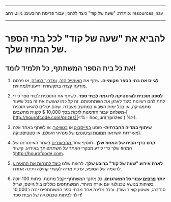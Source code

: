 * * *

כותרת: "שעה של קוד" כיצד ללהכין עבור פריסת הרובעים: ניווט רחב: resources_nav

* * *

# להביא את "שעה של קוד" לכל בתי הספר של המחוז שלך.

## את כל בית הספר המשתתף, כל תלמיד לומד!

  1. **לגייס את בתי הספר מקומיים.** שתף את [ האימייל הזה](<%= hoc_uri('/resources#sample-emails') %>), [ ומדריך למורה](<%= hoc_uri('/resources/how-to') %>), או פרסם[ מודעה קצרה](<%= hoc_uri('/resources/stats') %>) בתקשורת ידיעונית/מחוזית.

  2. **לספק תוכנית לוגיסטיקה לדוגמה לבתי ספר.** לשתף את התוכנית לבתי ספר כידי לתת להם רעיונות כיצד לארגן את השתתפותם. זה קל כמו שעושה את זה בכל שיעור מתמטיקה, או בכל ימות השבוע במחשב מעבדה. שהם יכולים להגיש תוכנית משלהם עבור הזדמנות לזכות בסך 10,000 $ לקנית מחשבים-[ http://hourofcode.com/prizes](<%= hoc_uri('/prizes') %>).

  3. **שיתוף במדיה החברתית-** פוסט [בפייסבוק](https://www.facebook.com/sharer/sharer.php?u=http%3A%2F%2Fhourofcode.com%2Fus) או [בטוויטר](https://twitter.com/intent/tweet?url=http%3A%2F%2Fhourofcode.com&text=I%27m%20participating%20in%20this%20year%27s%20%23HourOfCode%2C%20are%20you%3F%20%40codeorg&original_referer=https%3A%2F%2Fwww.google.com%2Furl%3Fq%3Dhttps%253A%252F%252Ftwitter.com%252Fshare%253Fhashtags%253D%2526amp%253Brelated%253Dcodeorg%2526amp%253Btext%253DI%252527m%252Bparticipating%252Bin%252Bthis%252Byear%252527s%252B%252523HourOfCode%25252C%252Bare%252Byou%25253F%252B%252540codeorg%2526amp%253Burl%253Dhttp%25253A%25252F%25252Fhourofcode.com%26sa%3DD%26sntz%3D1%26usg%3DAFQjCNE1GLTUbKZfMlEh9Aj5w0iswz6PYQ&related=codeorg&hashtags=). או לשתף באחד אלה מעוררות השראה [ תמונות וציטוטים](<%= hoc_uri('/resources#social') %>) של מנהיגי העולם, או [ סטטיסטיקה](<%= hoc_uri('/resources/stats') %>)).

  4. **קדם בדף הבית של המחוז שלך.** תוסיף אחד[ מהבאנרים](<%= hoc_uri('/resources#banners') %>) באתר האינטרנט של המחוז שלך כדי לידע מבקרי האתר על השתתפותך באירוע. קישור ל<http://hourofcode.com>.

  5. **לארח אירוע "שעה של קוד" ברובע שלך.** לראות שלנו [ כיצד להנחות את ההאירוע ](<%= hoc_uri('/resources/how-to-events') %>) לדוגמה של המופע, ערכת מדיה לקשרי קהילה ותיכה אחרת.

  6. **יותר [ פרסים](<%= hoc_uri('/prizes') %>) עבור כל המארגנים.** כל מחנך המשתתף יקבל מתנות. כיתות 100 יזכה בשיחות בנושא טכנולוגי עם אורח מיוחד. המשתתפים כוללים ביל גייטס, שריל סנדברג, אשטון קוצ'ר ועוד). ובכל מדינה אחד מבתי ספר המשתתפים יזכה ב10,000 דולר לכיתות טכנולוגיה של הבית ספר!